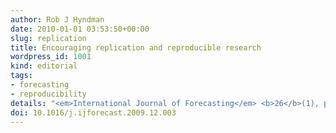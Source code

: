 ```yaml
---
author: Rob J Hyndman
date: 2010-01-01 03:53:50+00:00
slug: replication
title: Encouraging replication and reproducible research
wordpress_id: 1001
kind: editorial
tags:
- forecasting
- reproducibility
details: "<em>International Journal of Forecasting</em> <b>26</b>(1), pp.2-3"
doi: 10.1016/j.ijforecast.2009.12.003
---
```

